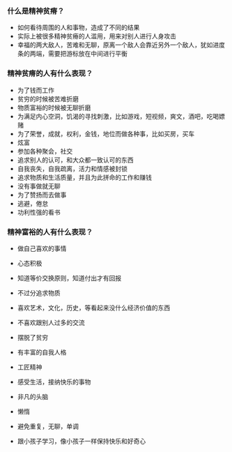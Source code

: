 ### 什么是精神贫瘠？

- 如何看待周围的人和事物，造成了不同的结果
- 实际上被很多精神贫瘠的人滥用，用来对别人进行人身攻击
- 幸福的两大敌人，苦难和无聊，原离一个敌人会靠近另外一个敌人，犹如进度条的两端，需要把游标放在中间进行平衡

### 精神贫瘠的人有什么表现？

- 为了钱而工作
- 贫穷的时候被苦难折磨
- 物质富裕的时候被无聊折磨
- 为满足内心空洞，饥渴的寻找刺激，比如游戏，短视频，爽文，酒吧，吃喝嫖赌
- 为了荣誉，成就，权利，金钱，地位而做各种事，比如买房，买车
- 炫富
- 参加各种聚会，社交
- 追求别人的认可，和大众都一致认可的东西
- 自我丧失，自我疏离，活力和情感被封锁
- 追求物质和生活质量，并且为此拼命的工作和赚钱
- 没有事做就无聊
- 为了赞扬而去做事
- 逃避，倦怠
- 功利性强的看书

### 精神富裕的人有什么表现？

- 做自己喜欢的事情

- 心态积极

- 知道等价交换原则，知道付出才有回报

- 不过分追求物质

- 喜欢艺术，文化，历史，等看起来没什么经济价值的东西

- 不喜欢跟别人过多的交流

- 摆脱了贫穷

- 有丰富的自我人格

- 工匠精神

- 感受生活，接纳快乐的事物

- 非凡的头脑

- 懒惰

- 避免重复，无聊，单调

- 跟小孩子学习，像小孩子一样保持快乐和好奇心

  

